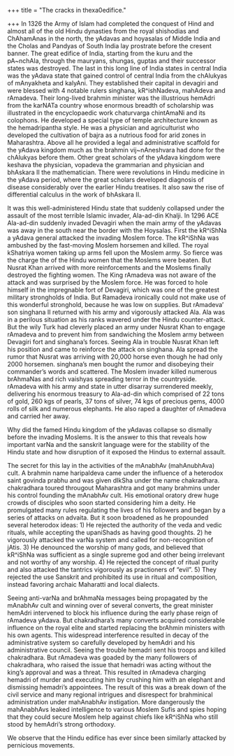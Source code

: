 +++
title = "The cracks in thexa0edifice."

+++
In 1326 the Army of Islam had completed the conquest of Hind and almost
all of the old Hindu dynasties from the royal shishodias and ChAhamAnas
in the north, the yAdavas and hoyasalas of Middle India and the Cholas
and Pandyas of South India lay prostrate before the cresent banner. The
great edifice of India, starting from the kuru and the pA\~nchAla,
through the mauryans, shungas, guptas and their successor states was
destroyed. The last in this long line of India states in central India
was the yAdava state that gained control of central India from the
chAlukyas of mAnyakheta and kalyAni. They established their capital in
devagiri and were blessed with 4 notable rulers singhana, kR^ishNadeva,
mahAdeva and rAmadeva. Their long-lived brahmin minister was the
illustrious hemAdri from the karNATa country whose enormous breadth of
scholarship was illustrated in the encyclopaedic work chaturvarga
chintAmaNi and its colophons. He developed a special type of temple
architecture known as the hemadripantha style. He was a physician and
agriculturist who developed the cultivation of bajra as a nutrious food
for arid zones in Maharashtra. Above all he provided a legal and
administrative scaffold for the yAdava kingdom much as the brahmin
vij\~nAneshvara had done for the chAlukyas before them. Other great
scholars of the yAdava kingdom were keshava the physician, vopadeva the
grammarian and physician and bhAskara II the mathematician. There were
revolutions in Hindu medicine in the yAdava period, where the great
scholars developed diagnosis of disease considerably over the earlier
Hindu treatises. It also saw the rise of differential calculus in the
work of bhAskara II.

It was this well-administered Hindu state that suddenly collapsed under
the assault of the most terrible Islamic invader, Ala-ad-din Khalji. In
1296 ACE Ala-ad-din suddenly invaded Devagiri when the main army of the
yAdavas was away in the south near the border with the Hoysalas. First
the kR^iShNa a yAdava general attacked the invading Moslem force. The
kR^iShNa was ambushed by the fast-moving Moslem horsemen and killed. The
royal kShatriya women taking up arms fell upon the Moslem army. So
fierce was the charge the of the Hindu women that the Moslems were
beaten. But Nusrat Khan arrived with more reinforcements and the Moslems
finally destroyed the fighting women. The King rAmadeva was not aware of
the attack and was surprised by the Moslem force. He was forced to hole
himself in the impregnable fort of Devagiri, which was one of the
greatest military strongholds of India. But Ramadeva ironically could
not make use of this wonderful stronghold, because he was low on
supplies. But rAmadeva’ son singhana II returned with his army and
vigorously attacked Ala. Ala was in a perilous situation as his ranks
wavered under the Hindu counter-attack. But the wily Turk had cleverly
placed an army under Nusrat Khan to engage rAmadeva and to prevent him
from sandwiching the Moslem army between Devagiri fort and singhana’s
forces. Seeing Ala in trouble Nusrat Khan left his position and came to
reinforce the attack on singhana. Ala spread the rumor that Nusrat was
arriving with 20,000 horse even though he had only 2000 horsemen.
singhana’s men bought the rumor and disobeying their commander’s words
and scattered. The Moslem invader killed numerous brAhmaNas and rich
vaishyas spreading terror in the countryside. rAmadeva with his army and
state in utter disarray surrendered meekly, delivering his enormous
treasury to Ala-ad-din which comprised of 22 tons of gold, 260 kgs of
pearls, 37 tons of silver, 74 kgs of precious gems, 4000 rolls of silk
and numerous elephants. He also raped a daughter of rAmadeva and carried
her away.

Why did the famed Hindu kingdom of the yAdavas collapse so dismally
before the invading Moslems. It is the answer to this that reveals how
important varNa and the sanskrit language were for the stability of the
Hindu state and how disruption of it exposed the Hindus to external
assault.

The secret for this lay in the activities of the mAnabhAv (mahAnubhAva)
cult. A brahmin name haripaldeva came under the influence of a heterodox
saint govinda prabhu and was given dIkSha under the name chakradhara.
chakradhara toured througout Maharashtra and got many brahmins under his
control founding the mAnabhAv cult. His emotional oratory drew huge
crowds of disciples who soon started considering him a deity. He
promulgated many rules regulating the lives of his followers and began
by a series of attacks on advaita. But it soon broadened as he
propounded several heterodox ideas: 1) He rejected the authority of the
veda and vedic rituals, while accepting the upaniShads as having good
thoughts. 2) he vigorously attacked the varNa system and called for
non-recognition of jAtis. 3) He denounced the worship of many gods, and
believed that kR^iShNa was sufficient as a single supreme god and other
being irrelevant and not worthy of any worship. 4) He rejected the
concept of ritual purity and also attacked the tantrics vigorously as
practioners of “evil”. 5) They rejected the use Sanskrit and prohibited
its use in ritual and composition, instead favoring archaic Maharatti
and local dialects.

Seeing anti-varNa and brAhmaNa messages being propagated by the mAnabhAv
cult and winning over of several converts, the great minister hemAdri
intervened to block his influence during the early phase reign of
rAmadeva yAdava. But chakradhara’s many converts acquired considerable
influence on the royal elite and started replacing the brAhmin ministers
with his own agents. This widespread interference resulted in decay of
the administrative system so carefully developed by hemAdri and his
administrative council. Seeing the trouble hemadri sent his troops and
killed chakradhara. But rAmadeva was goaded by the many followers of
chakradhara, who raised the issue that hemadri was acting without the
king’s approval and was a threat. This resulted in rAmadeva charging
hemadri of murder and executing him by crushing him with an elephant and
dismissing hemadri’s appointees. The result of this was a break down of
the civil service and many regional intrigues and disrespect for
brahminical administration under mahAnabhAv instigation. More
dangerously the mahAnabhAvs leaked intelligence to various Moslem Sufis
and spies hoping that they could secure Moslem help against chiefs like
kR^iShNa who still stood by hemAdri’s strong orthodoxy.

We observe that the Hindu edifice has ever since been similarly attacked
by pernicious movements.
